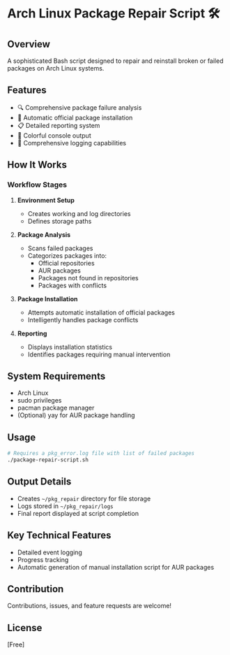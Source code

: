 # Arch Linux Package Repair Script 🛠️

## Overview
A sophisticated Bash script designed to repair and reinstall broken or failed packages on Arch Linux systems.

## Features
- 🔍 Comprehensive package failure analysis
- 🚀 Automatic official package installation
- 📋 Detailed reporting system
- 🌈 Colorful console output
- 📝 Comprehensive logging capabilities

## How It Works

### Workflow Stages
1. **Environment Setup**
   - Creates working and log directories
   - Defines storage paths

2. **Package Analysis**
   - Scans failed packages
   - Categorizes packages into:
     * Official repositories
     * AUR packages
     * Packages not found in repositories
     * Packages with conflicts

3. **Package Installation**
   - Attempts automatic installation of official packages
   - Intelligently handles package conflicts

4. **Reporting**
   - Displays installation statistics
   - Identifies packages requiring manual intervention

## System Requirements
- Arch Linux
- sudo privileges
- pacman package manager
- (Optional) yay for AUR package handling

## Usage
```bash
# Requires a pkg_error.log file with list of failed packages
./package-repair-script.sh
```

## Output Details
- Creates `~/pkg_repair` directory for file storage
- Logs stored in `~/pkg_repair/logs`
- Final report displayed at script completion

## Key Technical Features
- Detailed event logging
- Progress tracking
- Automatic generation of manual installation script for AUR packages

## Contribution
Contributions, issues, and feature requests are welcome!

## License
[Free]
